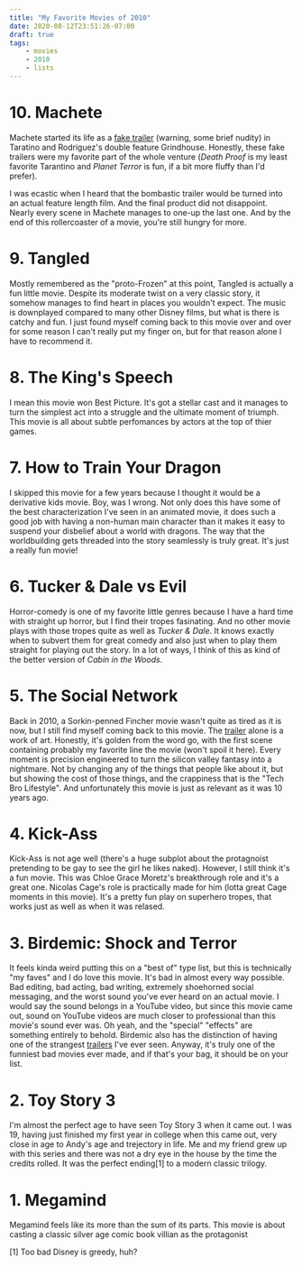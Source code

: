 ```yaml
---
title: "My Favorite Movies of 2010"
date: 2020-08-12T23:51:26-07:00
draft: true
tags:
    - movies
    - 2010
    - lists
---
```


# 10. Machete

Machete started its life as a [fake trailer](https://www.youtube.com/watch?v=Gp_dJkwQAds) (warning, some brief nudity) in Taratino and Rodriguez's double feature Grindhouse. Honestly, these fake trailers were my favorite part of the whole venture (_Death Proof_ is my least favorite Tarantino and _Planet Terror_ is fun, if a bit more fluffy than I'd prefer).

I was ecastic when I heard that the bombastic trailer would be turned into an actual feature length film. And the final product did not disappoint. Nearly every scene in Machete manages to one-up the last one. And by the end of this rollercoaster of a movie, you're still hungry for more.

# 9. Tangled

Mostly remembered as the "proto-Frozen" at this point, Tangled is actually a fun little movie. Despite its moderate twist on a very classic story, it somehow manages to find heart in places you wouldn't expect. The music is downplayed compared to many other Disney films, but what is there is catchy and fun. I just found myself coming back to this movie over and over for some reason I can't really put my finger on, but for that reason alone I have to recommend it.

# 8. The King's Speech

I mean this movie won Best Picture. It's got a stellar cast and it manages to turn the simplest act into a struggle and the ultimate moment of triumph. This movie is all about subtle perfomances by actors at the top of thier games.

# 7. How to Train Your Dragon

I skipped this movie for a few years because I thought it would be a derivative kids movie. Boy, was I wrong. Not only does this have some of the best characterization I've seen in an animated movie, it does such a good job with having a non-human main character than it makes it easy to suspend your disbelief about a world with dragons. The way that the worldbuilding gets threaded into the story seamlessly is truly great. It's just a really fun movie!

# 6. Tucker & Dale vs Evil

Horror-comedy is one of my favorite little genres because I have a hard time with straight up horror, but I find their tropes fasinating. And no other movie plays with those tropes quite as well as _Tucker & Dale_. It knows exactly when to subvert them for great comedy and also just when to play them straight for playing out the story. In a lot of ways, I think of this as kind of the better version of _Cabin in the Woods_.

# 5. The Social Network

Back in 2010, a Sorkin-penned Fincher movie wasn't quite as tired as it is now, but I still find myself coming back to this movie. The [trailer](https://www.youtube.com/watch?v=lB95KLmpLR4) alone is a work of art. Honestly, it's golden from the word go, with the first scene containing probably my favorite line the movie (won't spoil it here). Every moment is precision engineered to turn the silicon valley fantasy into a nightmare. Not by changing any of the things that people like about it, but but showing the cost of those things, and the crappiness that is the "Tech Bro Lifestyle". And unfortunately this movie is just as relevant as it was 10 years ago.

# 4. Kick-Ass

Kick-Ass is not age well (there's a huge subplot about the protagnoist pretending to be gay to see the girl he likes naked). However, I still think it's a fun movie. This was Chloe Grace Moretz's breakthrough role and it's a great one. Nicolas Cage's role is practically made for him (lotta great Cage moments in this movie). It's a pretty fun play on superhero tropes, that works just as well as when it was relased.

# 3. Birdemic: Shock and Terror

It feels kinda weird putting this on a "best of" type list, but this is technically "my faves" and I do love this movie. It's bad in almost every way possible. Bad editing, bad acting, bad writing, extremely shoehorned social messaging, and the worst sound you've ever heard on an actual movie. I would say the sound belongs in a YouTube video, but since this movie came out, sound on YouTube videos are much closer to professional than this movie's sound ever was. Oh yeah, and the "special" "effects" are something entirely to behold. Birdemic also has the distinction of having one of the strangest [trailers](https://www.youtube.com/watch?v=Yy-9YLpC5uM) I've ever seen. Anyway, it's truly one of the funniest bad movies ever made, and if that's your bag, it should be on your list.

# 2. Toy Story 3

I'm almost the perfect age to have seen Toy Story 3 when it came out. I was 19, having just finished my first year in college when this came out, very close in age to Andy's age and trejectory in life. Me and my friend grew up with this series and there was not a dry eye in the house by the time the credits rolled. It was the perfect ending[1] to a modern classic trilogy.

# 1. Megamind

Megamind feels like its more than the sum of its parts. This movie is about casting a classic silver age comic book villian as the protagonist  

[1] Too bad Disney is greedy, huh?
